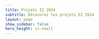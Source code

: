 ```yaml
---
title: Projets I2 2024
subtitle: Découvrez les projets I2 2024
layout: page
show_sidebar: false
hero_height: is-small
---
```

